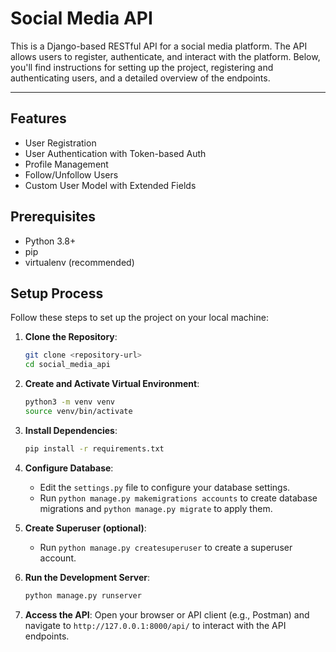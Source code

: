 # Social Media API

This is a Django-based RESTful API for a social media platform. The API allows users to register, authenticate, and interact with the platform. Below, you'll find instructions for setting up the project, registering and authenticating users, and a detailed overview of the endpoints.

---

## Features

- User Registration
- User Authentication with Token-based Auth
- Profile Management
- Follow/Unfollow Users
- Custom User Model with Extended Fields

## Prerequisites

- Python 3.8+
- pip
- virtualenv (recommended)

## Setup Process

Follow these steps to set up the project on your local machine:

1. **Clone the Repository**:

   ```bash
   git clone <repository-url>
   cd social_media_api
   ```

2. **Create and Activate Virtual Environment**:

   ```bash
   python3 -m venv venv
   source venv/bin/activate
   ```

3. **Install Dependencies**:

   ```bash
   pip install -r requirements.txt
   ```

4. **Configure Database**:

   - Edit the `settings.py` file to configure your database settings.
   - Run `python manage.py makemigrations accounts` to create database migrations and `python manage.py migrate` to apply them.

5. **Create Superuser (optional)**:

   - Run `python manage.py createsuperuser` to create a superuser account.

6. **Run the Development Server**:

   ```bash
   python manage.py runserver
   ```

7. **Access the API**: Open your browser or API client (e.g., Postman) and navigate to `http://127.0.0.1:8000/api/` to interact with the API endpoints.
